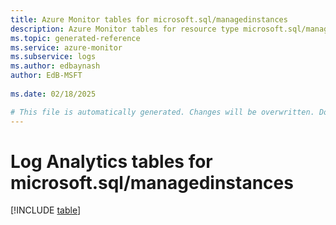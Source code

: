 ```yaml
---
title: Azure Monitor tables for microsoft.sql/managedinstances
description: Azure Monitor tables for resource type microsoft.sql/managedinstances
ms.topic: generated-reference
ms.service: azure-monitor
ms.subservice: logs
ms.author: edbaynash
author: EdB-MSFT
   
ms.date: 02/18/2025

# This file is automatically generated. Changes will be overwritten. Do not change this file directly.
---
```


# Log Analytics tables for microsoft.sql/managedinstances  

[!INCLUDE [table](~/reusable-content/ce-skilling/azure/includes/azure-monitor/reference/tables/microsoft-sql_managedinstances-include.md)]

